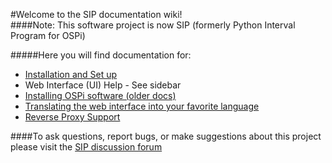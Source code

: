#Welcome to the SIP documentation wiki!  
####Note: This software project is now SIP (formerly Python Interval Program for OSPi)

#####Here you will find documentation for:
- [Installation and Set up](\Installation)
- Web Interface (UI) Help - See sidebar
- [Installing OSPi software (older docs)](http://rayshobby.net/mediawiki/index.php/Python_Interval_Program_for_OSPi)
- [Translating the web interface into your favorite language](\Translation-doc)
- [Reverse Proxy Support](\Reverse-proxy)

####To ask questions, report bugs, or make suggestions about this project please visit the [SIP discussion forum](http://nosack.com/sipforum)